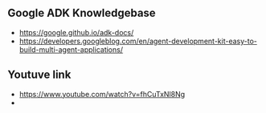 ## Google ADK Knowledgebase

  - https://google.github.io/adk-docs/
  - https://developers.googleblog.com/en/agent-development-kit-easy-to-build-multi-agent-applications/

## Youtuve link
  - https://www.youtube.com/watch?v=fhCuTxNl8Ng
  - 
